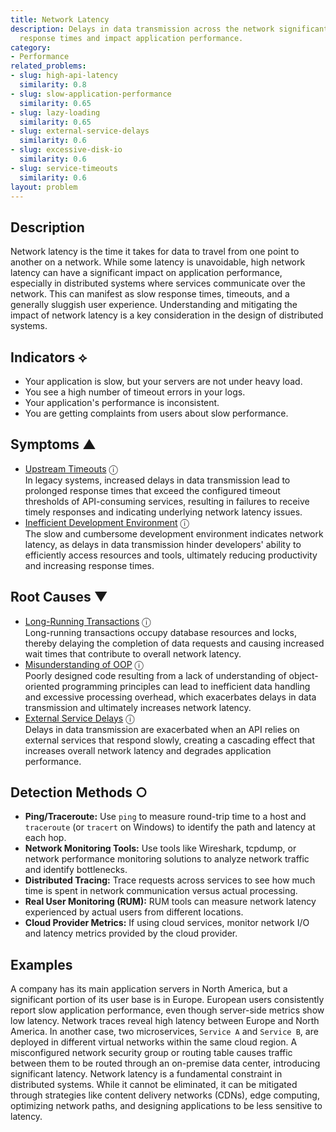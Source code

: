 ```yaml
---
title: Network Latency
description: Delays in data transmission across the network significantly increase
  response times and impact application performance.
category:
- Performance
related_problems:
- slug: high-api-latency
  similarity: 0.8
- slug: slow-application-performance
  similarity: 0.65
- slug: lazy-loading
  similarity: 0.65
- slug: external-service-delays
  similarity: 0.6
- slug: excessive-disk-io
  similarity: 0.6
- slug: service-timeouts
  similarity: 0.6
layout: problem
---
```


## Description
Network latency is the time it takes for data to travel from one point to another on a network. While some latency is unavoidable, high network latency can have a significant impact on application performance, especially in distributed systems where services communicate over the network. This can manifest as slow response times, timeouts, and a generally sluggish user experience. Understanding and mitigating the impact of network latency is a key consideration in the design of distributed systems.


## Indicators ⟡
- Your application is slow, but your servers are not under heavy load.
- You see a high number of timeout errors in your logs.
- Your application's performance is inconsistent.
- You are getting complaints from users about slow performance.


## Symptoms ▲

- [Upstream Timeouts](upstream-timeouts.md) <span class="info-tooltip" title="Confidence: 0.550, Strength: 0.754">ⓘ</span>
<br/>  In legacy systems, increased delays in data transmission lead to prolonged response times that exceed the configured timeout thresholds of API-consuming services, resulting in failures to receive timely responses and indicating underlying network latency issues.
- [Inefficient Development Environment](inefficient-development-environment.md) <span class="info-tooltip" title="Confidence: 0.350, Strength: 0.605">ⓘ</span>
<br/>  The slow and cumbersome development environment indicates network latency, as delays in data transmission hinder developers' ability to efficiently access resources and tools, ultimately reducing productivity and increasing response times.

## Root Causes ▼

- [Long-Running Transactions](long-running-transactions.md) <span class="info-tooltip" title="Confidence: 0.349, Strength: 0.886">ⓘ</span>
<br/>  Long-running transactions occupy database resources and locks, thereby delaying the completion of data requests and causing increased wait times that contribute to overall network latency.
- [Misunderstanding of OOP](misunderstanding-of-oop.md) <span class="info-tooltip" title="Confidence: 0.313, Strength: 0.898">ⓘ</span>
<br/>  Poorly designed code resulting from a lack of understanding of object-oriented programming principles can lead to inefficient data handling and excessive processing overhead, which exacerbates delays in data transmission and ultimately increases network latency.
- [External Service Delays](external-service-delays.md) <span class="info-tooltip" title="Confidence: 0.307, Strength: 0.931">ⓘ</span>
<br/>  Delays in data transmission are exacerbated when an API relies on external services that respond slowly, creating a cascading effect that increases overall network latency and degrades application performance.

## Detection Methods ○

- **Ping/Traceroute:** Use `ping` to measure round-trip time to a host and `traceroute` (or `tracert` on Windows) to identify the path and latency at each hop.
- **Network Monitoring Tools:** Use tools like Wireshark, tcpdump, or network performance monitoring solutions to analyze network traffic and identify bottlenecks.
- **Distributed Tracing:** Trace requests across services to see how much time is spent in network communication versus actual processing.
- **Real User Monitoring (RUM):** RUM tools can measure network latency experienced by actual users from different locations.
- **Cloud Provider Metrics:** If using cloud services, monitor network I/O and latency metrics provided by the cloud provider.


## Examples
A company has its main application servers in North America, but a significant portion of its user base is in Europe. European users consistently report slow application performance, even though server-side metrics show low latency. Network traces reveal high latency between Europe and North America. In another case, two microservices, `Service A` and `Service B`, are deployed in different virtual networks within the same cloud region. A misconfigured network security group or routing table causes traffic between them to be routed through an on-premise data center, introducing significant latency. Network latency is a fundamental constraint in distributed systems. While it cannot be eliminated, it can be mitigated through strategies like content delivery networks (CDNs), edge computing, optimizing network paths, and designing applications to be less sensitive to latency.
